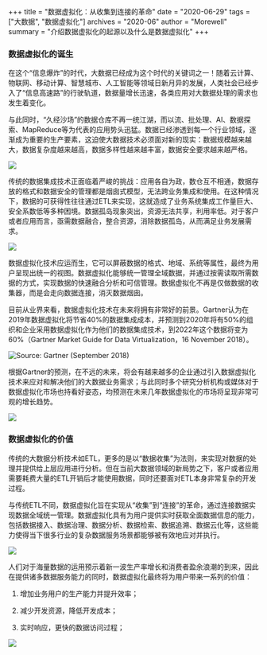 +++
title = "数据虚拟化：从收集到连接的革命"
date = "2020-06-29"
tags = ["大数据", "数据虚拟化"]
archives = "2020-06"
author = "Morewell"
summary = "介绍数据虚拟化的起源以及什么是数据虚拟化"
+++


### 数据虚拟化的诞生

在这个“信息爆炸”的时代，大数据已经成为这个时代的关键词之一！随着云计算、物联网、移动计算、智慧城市、人工智能等领域日新月异的发展，人类社会已经步入了“信息高速路”的行驶轨道，数据量增长迅速，各类应用对大数据处理的需求也发生着变化。

与此同时，“久经沙场”的数据仓库不再一统江湖，而以流、批处理、AI、数据探索、MapReduce等为代表的应用势头迅猛。数据已经渗透到每一个行业领域，逐渐成为重要的生产要素，这迫使大数据技术必须面对新的现实：数据规模越来越大，数据复杂度越来越高，数据多样性越来越丰富，数据安全要求越来越严格。

<img src="/blog/2020-06-29-data-virtualization-01.jpg" >

传统的数据集成技术正面临着严峻的挑战：应用各自为政，数仓互不相通，数据存放的格式和数据安全的管理都是烟囱式模型，无法跨业务集成和使用。在这种情况下，数据的可获得性往往通过ETL来实现，这就造成了业务系统集成工作量巨大、安全系数低等多种困境。数据孤岛现象突出，资源无法共享，利用率低。对于客户或者应用而言，亟需数据融合，整合资源，消除数据孤岛，从而满足业务发展需求。

<img src="/blog/2020-06-29-data-virtualization-02.jpg" >

数据虚拟化技术应运而生，它可以屏蔽数据的格式、地域、系统等属性，最终为用户呈现出统一的视图。数据虚拟化能够统一管理全域数据，并通过按需读取所需数据的方式，实现数据的快速融合分析和可信管理。数据虚拟化不再是仅做数据的收集器，而是会走向数据连接，消灭数据烟囱。

目前从业界来看，数据虚拟化技术在未来将拥有非常好的前景。Gartner认为在2019年数据虚拟化将节省40%的数据集成成本，并预测到2020年将有50%的组织和企业采用数据虚拟化作为他们的数据集成技术，到2022年这个数据将变为60%（Gartner Market Guide for Data Virtualization，16 November 2018）。

![Source: Gartner (September 2018)](<img src="/blog/2020-06-29-data-virtualization-03.jpg">)

根据Gartner的预测，在不远的未来，将会有越来越多的企业通过引入数据虚拟化技术来应对和解决他们的大数据业务需求；与此同时多个研究分析机构或媒体对于数据虚拟化市场也持看好姿态，均预测在未来几年数据虚拟化的市场将呈现非常可观的增长趋势。

<img src="/blog/2020-06-29-data-virtualization-04.jpg" >

### 数据虚拟化的价值

传统的大数据分析技术如ETL，更多的是以“数据收集”为法则，来实现对数据的处理并提供给上层应用进行分析。但在当前大数据领域的新局势之下，客户或者应用需要耗费大量的ETL开销后才能使用数据，同时还要面对ETL本身非常复杂的开发过程。

与传统ETL不同，数据虚拟化旨在实现从“收集”到“连接”的革命，通过连接数据实现数据全域统一管理。数据虚拟化具有为用户提供实时获取全面数据信息的能力，包括数据接入、数据治理、数据分析、数据检索、数据追溯、数据云化等，这些能力使得当下很多行业的复杂数据服务场景都能够被有效地应对并执行。


<img src="/blog/2020-06-29-data-virtualization-05.jpg" >

人们对于海量数据的运用预示着新一波生产率增长和消费者盈余浪潮的到来，因此在提供诸多数据服务能力的同时，数据虚拟化最终将为用户带来一系列的价值：

1. 增加业务用户的生产能力并提升效率；

1. 减少开发资源，降低开发成本；

1. 实时响应，更快的数据访问过程；

<img src="/blog/2020-06-29-data-virtualization-06.jpg" >



